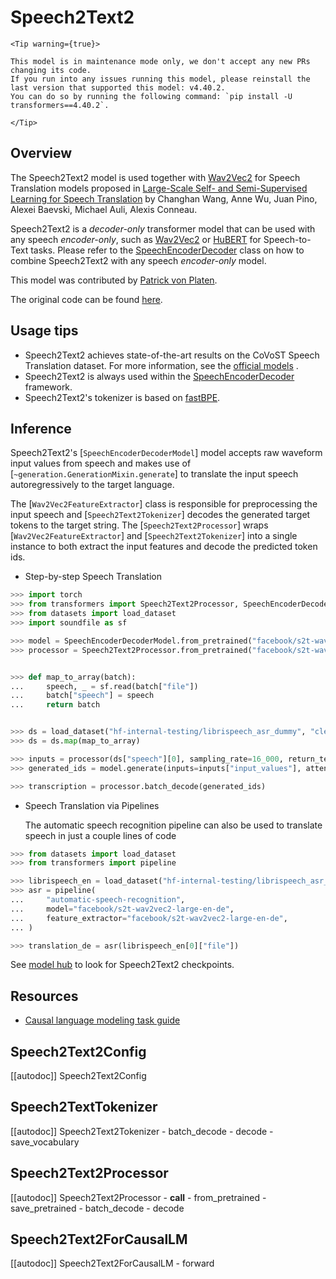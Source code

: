 <!--Copyright 2021 The HuggingFace Team. All rights reserved.

Licensed under the Apache License, Version 2.0 (the "License"); you may not use this file except in compliance with
the License. You may obtain a copy of the License at

http://www.apache.org/licenses/LICENSE-2.0

Unless required by applicable law or agreed to in writing, software distributed under the License is distributed on
an "AS IS" BASIS, WITHOUT WARRANTIES OR CONDITIONS OF ANY KIND, either express or implied. See the License for the
specific language governing permissions and limitations under the License.

⚠️ Note that this file is in Markdown but contain specific syntax for our doc-builder (similar to MDX) that may not be
rendered properly in your Markdown viewer.

-->

# Speech2Text2

    <Tip warning={true}>

    This model is in maintenance mode only, we don't accept any new PRs changing its code.
    If you run into any issues running this model, please reinstall the last version that supported this model: v4.40.2.
    You can do so by running the following command: `pip install -U transformers==4.40.2`.

    </Tip>

## Overview

The Speech2Text2 model is used together with [Wav2Vec2](wav2vec2) for Speech Translation models proposed in
[Large-Scale Self- and Semi-Supervised Learning for Speech Translation](https://arxiv.org/abs/2104.06678) by
Changhan Wang, Anne Wu, Juan Pino, Alexei Baevski, Michael Auli, Alexis Conneau.

Speech2Text2 is a *decoder-only* transformer model that can be used with any speech *encoder-only*, such as
[Wav2Vec2](wav2vec2) or [HuBERT](hubert) for Speech-to-Text tasks. Please refer to the
[SpeechEncoderDecoder](speech-encoder-decoder) class on how to combine Speech2Text2 with any speech *encoder-only*
model.

This model was contributed by [Patrick von Platen](https://huggingface.co/patrickvonplaten).

The original code can be found [here](https://github.com/pytorch/fairseq/blob/1f7ef9ed1e1061f8c7f88f8b94c7186834398690/fairseq/models/wav2vec/wav2vec2_asr.py#L266).

## Usage tips

- Speech2Text2 achieves state-of-the-art results on the CoVoST Speech Translation dataset. For more information, see
  the [official models](https://huggingface.co/models?other=speech2text2) .
- Speech2Text2 is always used within the [SpeechEncoderDecoder](speech-encoder-decoder) framework.
- Speech2Text2's tokenizer is based on [fastBPE](https://github.com/glample/fastBPE).

## Inference

Speech2Text2's [`SpeechEncoderDecoderModel`] model accepts raw waveform input values from speech and
makes use of [`~generation.GenerationMixin.generate`] to translate the input speech
autoregressively to the target language.

The [`Wav2Vec2FeatureExtractor`] class is responsible for preprocessing the input speech and
[`Speech2Text2Tokenizer`] decodes the generated target tokens to the target string. The
[`Speech2Text2Processor`] wraps [`Wav2Vec2FeatureExtractor`] and
[`Speech2Text2Tokenizer`] into a single instance to both extract the input features and decode the
predicted token ids.

- Step-by-step Speech Translation

```python
>>> import torch
>>> from transformers import Speech2Text2Processor, SpeechEncoderDecoderModel
>>> from datasets import load_dataset
>>> import soundfile as sf

>>> model = SpeechEncoderDecoderModel.from_pretrained("facebook/s2t-wav2vec2-large-en-de")
>>> processor = Speech2Text2Processor.from_pretrained("facebook/s2t-wav2vec2-large-en-de")


>>> def map_to_array(batch):
...     speech, _ = sf.read(batch["file"])
...     batch["speech"] = speech
...     return batch


>>> ds = load_dataset("hf-internal-testing/librispeech_asr_dummy", "clean", split="validation")
>>> ds = ds.map(map_to_array)

>>> inputs = processor(ds["speech"][0], sampling_rate=16_000, return_tensors="pt")
>>> generated_ids = model.generate(inputs=inputs["input_values"], attention_mask=inputs["attention_mask"])

>>> transcription = processor.batch_decode(generated_ids)
```

- Speech Translation via Pipelines

  The automatic speech recognition pipeline can also be used to translate speech in just a couple lines of code

```python
>>> from datasets import load_dataset
>>> from transformers import pipeline

>>> librispeech_en = load_dataset("hf-internal-testing/librispeech_asr_dummy", "clean", split="validation")
>>> asr = pipeline(
...     "automatic-speech-recognition",
...     model="facebook/s2t-wav2vec2-large-en-de",
...     feature_extractor="facebook/s2t-wav2vec2-large-en-de",
... )

>>> translation_de = asr(librispeech_en[0]["file"])
```

See [model hub](https://huggingface.co/models?filter=speech2text2) to look for Speech2Text2 checkpoints.

## Resources

- [Causal language modeling task guide](../tasks/language_modeling)

## Speech2Text2Config

[[autodoc]] Speech2Text2Config

## Speech2TextTokenizer

[[autodoc]] Speech2Text2Tokenizer
    - batch_decode
    - decode
    - save_vocabulary

## Speech2Text2Processor

[[autodoc]] Speech2Text2Processor
    - __call__
    - from_pretrained
    - save_pretrained
    - batch_decode
    - decode

## Speech2Text2ForCausalLM

[[autodoc]] Speech2Text2ForCausalLM
    - forward
